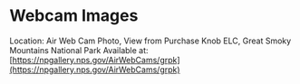 Webcam Images
============

Location: Air Web Cam Photo, View from Purchase Knob ELC, Great Smoky Mountains National Park
Available at: [https://npgallery.nps.gov/AirWebCams/grpk](https://npgallery.nps.gov/AirWebCams/grpk)
